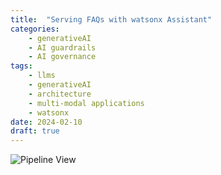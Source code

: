 ```yaml
---
title:  "Serving FAQs with watsonx Assistant"
categories: 
    - generativeAI
    - AI guardrails
    - AI governance
tags: 
    - llms
    - generativeAI
    - architecture
    - multi-modal applications
    - watsonx
date: 2024-02-10
draft: true
---
```





![Pipeline View](faq_llm.png)
